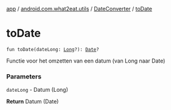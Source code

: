 [app](../../index.md) / [android.com.what2eat.utils](../index.md) / [DateConverter](index.md) / [toDate](./to-date.md)

# toDate

`fun toDate(dateLong: `[`Long`](https://kotlinlang.org/api/latest/jvm/stdlib/kotlin/-long/index.html)`?): `[`Date`](http://docs.oracle.com/javase/6/docs/api/java/util/Date.html)`?`

Functie voor het omzetten van een datum (van Long naar Date)

### Parameters

`dateLong` - Datum (Long)

**Return**
Datum (Date)

